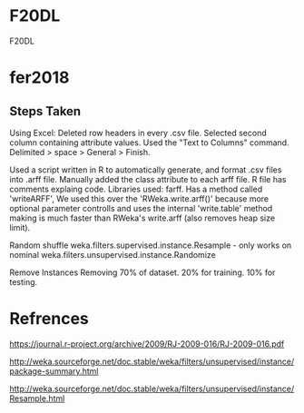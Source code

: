 # F20DL
F20DL


# fer2018

## Steps Taken
Using Excel:
Deleted row headers in every .csv file.
Selected second column containing attribute values.
Used the "Text to Columns" command.
Delimited > space > General > Finish.

Used a script written in R to automatically generate, and format .csv files into .arff file.
Manually added the class attribute to each arff file.
R file has comments explaing code.
Libraries used: farff.
Has a method called 'writeARFF', We used this over the 'RWeka.write.arff()' because more optional parameter controlls and uses the internal 'write.table' method making is much faster than RWeka's write.arff (also removes heap size limit).

Random shuffle
weka.filters.supervised.instance.Resample - only works on nominal
weka.filters.unsupervised.instance.Randomize

Remove Instances
Removing 70% of dataset.
20% for training.
10% for testing.

# Refrences
https://journal.r-project.org/archive/2009/RJ-2009-016/RJ-2009-016.pdf

http://weka.sourceforge.net/doc.stable/weka/filters/unsupervised/instance/package-summary.html

http://weka.sourceforge.net/doc.stable/weka/filters/unsupervised/instance/Resample.html


